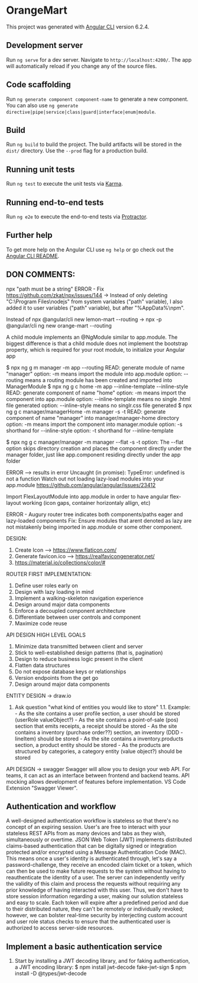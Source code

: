 # OrangeMart

This project was generated with [Angular CLI](https://github.com/angular/angular-cli) version 6.2.4.

## Development server

Run `ng serve` for a dev server. Navigate to `http://localhost:4200/`. The app will automatically reload if you change any of the source files.

## Code scaffolding

Run `ng generate component component-name` to generate a new component. You can also use `ng generate directive|pipe|service|class|guard|interface|enum|module`.

## Build

Run `ng build` to build the project. The build artifacts will be stored in the `dist/` directory. Use the `--prod` flag for a production build.

## Running unit tests

Run `ng test` to execute the unit tests via [Karma](https://karma-runner.github.io).

## Running end-to-end tests

Run `ng e2e` to execute the end-to-end tests via [Protractor](http://www.protractortest.org/).

## Further help

To get more help on the Angular CLI use `ng help` or go check out the [Angular CLI README](https://github.com/angular/angular-cli/blob/master/README.md).

## DON COMMENTS:
npx "path must be a string" ERROR - Fix https://github.com/zkat/npx/issues/144
-> Instead of only deleting "C:\Program Files\nodejs" from system variables ("path" variable), I also added it to user variables ("path" variable), but after "%AppData%\npm".

Instead of npx @angular/cli new lemon-mart --routing -> npx -p @angular/cli ng new orange-mart --routing

A child module implements an @NgModule similar to app.module. The biggest difference is that a child module does not implement the bootstrap property, which is required for your root module, to initialize your Angular app

$ npx ng g m manager -m app --routing
READ: generate module of name "manager"
option: -m means import the module into app.module 
option: --routing means a routing module has been created and imported into ManagerModule 
$ npx ng g c home -m app --inline-template --inline-style
READ: generate component of name "home"
option: -m means import the component into app.module
option: --inline-template means no single .html file generated
option: --inline-style means no singlr.css file generated
$ npx ng g c manager/managerHome -m manager -s -t
READ: generate component of name "manager" into manager/manager-home directory
option: -m means import the component into manager.module
option: -s shorthand for --inline-style
option: -t shorthand for --inline-template

$ npx ng g c manager/manager -m manager --flat -s -t
option: The --flat option skips directory creation and places the component directly under the manager folder, just like app.component residing directly under the app folder

ERROR --> results in error Uncaught (in promise): TypeError: undefined is not a function
Watch out not loading lazy-load modules into your app.module
https://github.com/angular/angular/issues/23412

Import FlexLayoutModule into app.module in order to have angular flex-layout working (icon gaps, container horizontaly allign, etc)

ERROR - Augury router tree indicates both components/paths eager and lazy-loaded components
Fix: Ensure modules that arent denoted as lazy are not mistakenly being imported in app.module or some other component. 

DESIGN:
1. Create Icon --> https://www.flaticon.com/
2. Generate favicon.ico --> https://realfavicongenerator.net/
3. https://material.io/collections/color/#

ROUTER FIRST IMPLEMENTATION:
1. Define user roles early on
2. Design with lazy loading in mind
3. Implement a walking-skeleton navigation experience
4. Design around major data components
5. Enforce a decoupled component architecture
6. Differentiate between user controls and component
7. Maximize code reuse

API DESIGN HIGH LEVEL GOALS
1. Minimize data transmitted between client and server
2. Stick to well-established design patterns (that is, pagination)
3. Design to reduce business logic present in the client
4. Flatten data structures
5. Do not expose database keys or relationships
6. Version endpoints from the get go
7. Design around major data components

ENTITY DESIGN -> draw.io
1. Ask question "what kind of entities you would like to store"
1.1. Example: - As the site contains a user profile section, a user should be stored (userRole valueObject?)
              - As the site contains a point-of-sale (pos) section that emits receipts, a receipt should be stored
              - As the site contains a inventory (purchase order??) section, an inventory (DDD - lineItem) should be stored
              - As the site contains a inventory.products section, a product entity should be stored
              - As the products are structured by categories, a category entity (value object?) should be stored

API DESIGN -> swagger
Swagger will allow you to design your web API. For teams, it can act as an interface between frontend and backend teams. API mocking allows development of features before implementation. VS Code Extension "Swagger Viewer".

## Authentication and workflow
A well-designed authentication workflow is stateless so that there's no concept of an expiring session. User's are free to interact with your stateless REST APIs from as many devices and tabs as they wish, simultaneously or overtime. JSON Web Token (JWT) implements distributed claims-based authentication that can be digitally signed or integration protected and/or encrypted using a Message Authentication Code (MAC). This means once a user's identity is authenticated through, let's say a password-challenge, they receive an encoded claim ticket or a token, which can then be used to make future requests to the system without having to reauthenticate the identity of a user. The server can independently verify the validity of this claim and process the requests without requiring any prior knowledge of having interacted with this user. Thus, we don't have to store session information regarding a user, making our solution stateless and easy to scale. Each token will expire after a predefined period and due to their distributed nature, they can't be remotely or individually revoked; however, we can bolster real-time security by interjecting custom account and user role status checks to ensure that the authenticated user is authorized to access server-side resources.

## Implement a basic authentication service
1. Start by installing a JWT decoding library, and for faking authentication, a JWT encoding library:
$ npm install jwt-decode fake-jwt-sign
$ npm install -D @types/jwt-decode

